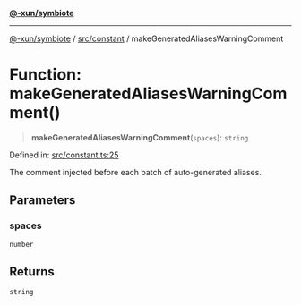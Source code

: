 [**@-xun/symbiote**](../../../README.md)

***

[@-xun/symbiote](../../../README.md) / [src/constant](../README.md) / makeGeneratedAliasesWarningComment

# Function: makeGeneratedAliasesWarningComment()

> **makeGeneratedAliasesWarningComment**(`spaces`): `string`

Defined in: [src/constant.ts:25](https://github.com/Xunnamius/symbiote/blob/a1a1659a6aee8463244f5d57f0317787662deaf7/src/constant.ts#L25)

The comment injected before each batch of auto-generated aliases.

## Parameters

### spaces

`number`

## Returns

`string`
